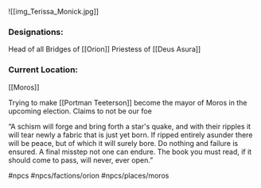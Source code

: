 ![[img_Terissa_Monick.jpg]]
### Designations:
Head of all Bridges of [[Orion]]
Priestess of [[Deus Asura]]

### Current Location:
[[Moros]]

Trying to make [[Portman Teeterson]] become the mayor of Moros in the upcoming election.
Claims to not be our foe
  
“A schism will forge and bring forth a star's quake, and with their ripples it will tear newly a fabric that is just yet born. If ripped entirely asunder there will be peace, but of which it will surely bore. Do nothing and failure is ensured. A final misstep not one can endure. The book you must read, if it should come to pass, will never, ever open.”


#npcs #npcs/factions/orion #npcs/places/moros  